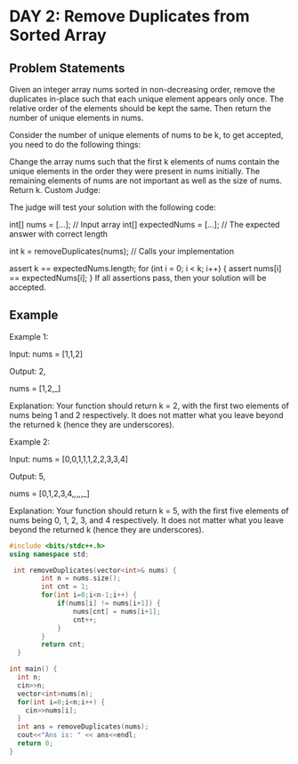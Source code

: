 # DAY 2: Remove Duplicates from Sorted Array

## Problem Statements

Given an integer array nums sorted in non-decreasing order, remove the duplicates in-place such that each unique element appears only once. The relative order of the elements should be kept the same. Then return the number of unique elements in nums.

Consider the number of unique elements of nums to be k, to get accepted, you need to do the following things:

Change the array nums such that the first k elements of nums contain the unique elements in the order they were present in nums initially. The remaining elements of nums are not important as well as the size of nums.
Return k.
Custom Judge:

The judge will test your solution with the following code:

int[] nums = [...]; // Input array
int[] expectedNums = [...]; // The expected answer with correct length

int k = removeDuplicates(nums); // Calls your implementation

assert k == expectedNums.length;
for (int i = 0; i < k; i++) {
    assert nums[i] == expectedNums[i];
}
If all assertions pass, then your solution will be accepted.

## Example

Example 1:

Input: nums = [1,1,2]

Output: 2, 

nums = [1,2,_]

Explanation: Your function should return k = 2, with the first two elements of nums being 1 and 2 respectively.
It does not matter what you leave beyond the returned k (hence they are underscores).

Example 2:

Input: nums = [0,0,1,1,1,2,2,3,3,4]

Output: 5, 

nums = [0,1,2,3,4,_,_,_,_,_]

Explanation: Your function should return k = 5, with the first five elements of nums being 0, 1, 2, 3, and 4 respectively.
It does not matter what you leave beyond the returned k (hence they are underscores).

 

```C++
#include <bits/stdc++.h>
using namespace std;

 int removeDuplicates(vector<int>& nums) {
        int n = nums.size();
        int cnt = 1;
        for(int i=0;i<n-1;i++) {
            if(nums[i] != nums[i+1]) {
                nums[cnt] = nums[i+1];
                cnt++;
            }
        }
        return cnt;
  }

int main() {
  int n;
  cin>>n;
  vector<int>nums(n);
  for(int i=0;i<n;i++) {
    cin>>nums[i];
  }
  int ans = removeDuplicates(nums);
  cout<<"Ans is: " << ans<<endl;
  return 0;
}
```
